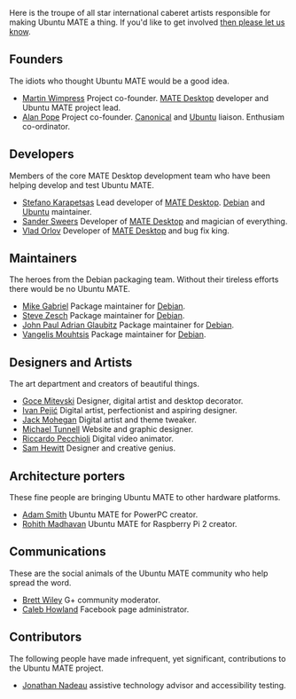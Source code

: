 <!-- 
.. title: Team
.. slug: team
.. date: 2014-06-10 23:01:09 UTC
.. tags: Ubuntu,MATE
.. link: 
.. description: 
.. type: text
-->

Here is the troupe of all star international caberet artists responsible
for making Ubuntu MATE a thing. If you'd like to get involved
[then please let us know](/community/).

## Founders

The idiots who thought Ubuntu MATE would be a good idea.

  * [Martin Wimpress](http://flexion.org) Project co-founder. [MATE Desktop](http://mate-desktop.org) developer and Ubuntu MATE project lead.
  * [Alan Pope](http://popey.com) Project co-founder. [Canonical](http://www.canonical.com) and [Ubuntu](http://www.ubuntu.com) liaison. Enthusiam co-ordinator.

## Developers

Members of the core MATE Desktop development team who have been helping
develop and test Ubuntu MATE.

  * [Stefano Karapetsas](http://blog.karapetsas.com/) Lead developer of [MATE Desktop](http://mate-desktop.org). [Debian](http://www.debian.org) and [Ubuntu](http://www.ubuntu.com) maintainer.
  * [Sander Sweers](https://github.com/infirit/) Developer of [MATE Desktop](http://mate-desktop.org) and magician of everything.
  * [Vlad Orlov](https://github.com/monsta) Developer of [MATE Desktop](http://mate-desktop.org) and bug fix king.

## Maintainers

The heroes from the Debian packaging team. Without their tireless efforts
there would be no Ubuntu MATE.

  * [Mike Gabriel](http://sunweavers.net/blog/) Package maintainer for [Debian](http://www.debian.org).
  * [Steve Zesch](https://github.com/szesch) Package maintainer for [Debian](http://www.debian.org).
  * [John Paul Adrian Glaubitz](http://users.physik.fu-berlin.de/~glaubitz/) Package maintainer for [Debian](http://www.debian.org).
  * [Vangelis Mouhtsis](https://github.com/gnugr) Package maintainer for [Debian](http://www.debian.org).

## Designers and Artists

The art department and creators of beautiful things.

  * [Goce Mitevski](http://nicer2.com) Designer, digital artist and desktop decorator.
  * [Ivan Pejić](https://plus.google.com/113587242852192152625/) Digital artist, perfectionist and aspiring designer.
  * [Jack Mohegan](https://plus.google.com/101312215214323407176/) Digital artist and theme tweaker.
  * [Michael Tunnell](http://michaeltunnell.com/) Website and graphic designer.
  * [Riccardo Pecchioli](https://plus.google.com/104108115467526996500) Digital video animator.
  * [Sam Hewitt](http://snwh.org/) Designer and creative genius.

## Architecture porters

These fine people are bringing Ubuntu MATE to other hardware platforms.

  * [Adam Smith](https://plus.google.com/u/0/111285327879595317710) Ubuntu MATE for PowerPC creator.
  * [Rohith Madhavan](https://ubuntu-mate.community/users/rohithmadhavan) Ubuntu MATE for Raspberry Pi 2 creator.

## Communications

These are the social animals of the Ubuntu MATE community who help spread
the word.

  * [Brett Wiley](https://plus.google.com/+BrettWiley) G+ community moderator.  
  * [Caleb Howland](http://wiki.ubuntu.com/SonikkuAmerica) Facebook page administrator.

## Contributors

The following people have made infrequent, yet significant, contributions
to the Ubuntu MATE project.

  * [Jonathan Nadeau](http://jnadeau.org/) assistive technology advisor and accessibility testing.
